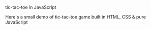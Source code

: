 tic-tac-toe in JavaScript

Here's a small demo of tic-tac-toe game built in HTML, CSS & pure JavaScript
